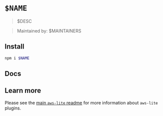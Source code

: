 # `$NAME`

> $DESC

> Maintained by: $MAINTAINERS


## Install

```sh
npm i $NAME
```


## Docs

<!-- ! Do not remove docs_start / docs_end ! -->
<!-- docs_start -->
<!-- docs_end -->


## Learn more

Please see the [main `aws-lite` readme](https://github.com/architect/aws-lite) for more information about `aws-lite` plugins.
